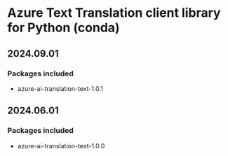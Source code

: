 # Azure Text Translation client library for Python (conda)

## 2024.09.01

### Packages included

- azure-ai-translation-text-1.0.1

## 2024.06.01

### Packages included

- azure-ai-translation-text-1.0.0
